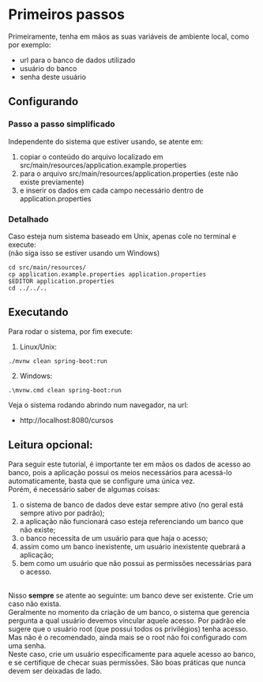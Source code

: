 # Primeiros passos

Primeiramente, tenha em mãos as suas variáveis de ambiente local, como por exemplo:
- url para o banco de dados utilizado
- usuário do banco
- senha deste usuário

## Configurando

### Passo a passo simplificado
Independente do sistema que estiver usando, se atente em:
1. copiar o conteúdo do arquivo localizado em src/main/resources/application.example.properties
2. para o arquivo src/main/resources/application.properties (este não existe previamente)
3. e inserir os dados em cada campo necessário dentro de application.properties

### Detalhado
Caso esteja num sistema baseado em Unix, apenas cole no terminal e execute:
<br />
(não siga isso se estiver usando um Windows)
<br />
```
cd src/main/resources/
cp application.example.properties application.properties
$EDITOR application.properties
cd ../../..
```

## Executando
Para rodar o sistema, por fim execute:
<br />
1. Linux/Unix:
```
./mvnw clean spring-boot:run
```
2. Windows:
```
.\mvnw.cmd clean spring-boot:run
```

Veja o sistema rodando abrindo num navegador, na url:
- http://localhost:8080/cursos

## Leitura opcional:

Para seguir este tutorial, é importante ter em mãos os dados de acesso ao banco, pois a aplicação possui os meios necessários para acessá-lo automaticamente, basta que se configure uma única vez.
<br />
Porém, é necessário saber de algumas coisas:
1. o sistema de banco de dados deve estar sempre ativo (no geral está sempre ativo por padrão);
2. a aplicação não funcionará caso esteja referenciando um banco que não existe;
3. o banco necessita de um usuário para que haja o acesso;
4. assim como um banco inexistente, um usuário inexistente quebrará a aplicação;
5. bem como um usuário que não possui as permissões necessárias para o acesso.
<br />
Nisso <b>sempre</b> se atente ao seguinte: um banco deve ser existente. Crie um caso não exista.
<br />
Geralmente no momento da criação de um banco, o sistema que gerencia pergunta a qual usuário devemos vincular aquele acesso. Por padrão ele sugere que o usuário root (que possui todos os privilégios) tenha acesso. Mas não é o recomendado, ainda mais se o root não foi configurado com uma senha.
<br />
Neste caso, crie um usuário especificamente para aquele acesso ao banco, e se certifique de checar suas permissões. São boas práticas que nunca devem ser deixadas de lado.

